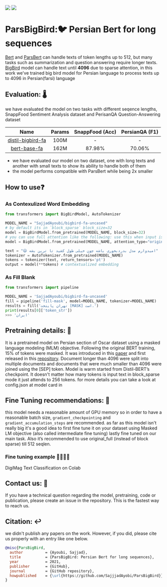 <span align="center">
    <a href="https://huggingface.co/SajjadAyoubi/"><img src="https://img.shields.io/static/v1?label=%F0%9F%A4%97%20Hugging%20Face&message=SajjadAyoubi&color=yellow"></a>
    <a href="https://colab.research.google.com/github/sajjjadayobi/PersianQA/blob/main/notebooks/Demo.ipynb"><img src="https://img.shields.io/static/v1?label=Colab&message=Fine-tuning Example&logo=Google%20Colab&color=f9ab00"></a>
</span>


# ParsBigBird:🐦 Persian Bert for long sequences
[Bert](https://arxiv.org/abs/1810.04805) and [ParsBert](https://arxiv.org/abs/2005.12515) can handle texts of token lengths up to 512, but many tasks such as summarization and question answering require longer texts. [BigBird](https://arxiv.org/abs/2007.14062) model can handle text until **4096** due to sparse attention, in this work we've trained big bird model for Persian language to process texts up to 4096 in Persian(farsi) language

## Evaluation: 🌡️
we have evaluated the model on two tasks with different seqence lengths, SnappFood Sentiment Analysis dataset and PerisanQA Question-Answering dataset

|         Name       | Params |    SnappFood (Acc)   |  PersianQA (F1)   |
| :----------------: | :----: | :------------------: | :---------------: |
| [distil-bigbird-fa]() |  100M  | -                    |        -          |
| [bert-base-fa]()   |  162M  |        87.98%        |       70.06%      |

- we have evaluated our model on two dataset, one with long texts and another with small texts to show its ability to handle both of them
- the model performs compatible with ParsBert while being 2x smaller 


## How to use❓

### As Contexulized Word Embedding 
```python
from transformers import BigBirdModel, AutoTokenizer

MODEL_NAME = "SajjadAyoubi/bigbird-fa-uncased"
# by default its in `block_sparse` block_size=32
model = BigBirdModel.from_pretrained(MODEL_NAME, block_size=32)
# you can use full attention like the following: use this when input isn't longer than 512
model = BigBirdModel.from_pretrained(MODEL_NAME, attention_type="original_full")

text = "😃 امیدوارم مدل بدردبخوری باشه چون خیلی طول کشید تا ترین بشه"
tokenizer = AutoTokenizer.from_pretrained(MODEL_NAME)
tokens = tokenizer(text, return_tensors='pt')
output = model(**tokens) # contextualized embedding
```

### As Fill Blank
```python
from transformers import pipeline

MODEL_NAME = 'SajjadAyoubi/bigbird-fa-uncased'
fill = pipeline('fill-mask', model=MODEL_NAME, tokenizer=MODEL_NAME)
results = fill('تهران پایتخت [MASK] است.')
print(results[0]['token_str'])
>>> 'ایران'
```


## Pretraining details: 🔭
It is a pretrained model on Persian section of Oscar dataset using a masked language modeling (MLM) objective. Following the original BERT training, 15% of tokens were masked. It was introduced in this [paper]() and first released in this [repository](). Document longer than 4096 were split into multiple documents and documents that were much smaller than 4096 were joined using the [SEP] token. Model is warm started from Distil-BERT’s checkpoint. It doesn't matter how many tokens is input text in block_sparse mode it just attends to 256 tokens. 
for more details you can take a look at config.json at model card in 

## Fine Tuning recommendations: 🐤
this model needs a reasonable amount of GPU memory so in order to have a reasonable batch size, `gradient_checkpointing` and `gradient_accumulation_steps` are recommended. as far as this model isn't really big it's a good idea to first fine tune it on your dataset using Masked LM objective (also called intermediate fine tuning) lastly fine tuned on our main task. Also it’s recommended to use original_full (instead of block sparse) till 512 seqlen.

### Fine tuning example 👷‍♂️👷‍♀️
DigiMag Text Classification on Colab

## Contact us: 🤝
If you have a technical question regarding the model, pretraining, code or publication, please create an issue in the repository. This is the fastest way to reach us.

## Citation: ↩️
we didn't publish any papers on the work. However, if you did, please cite us properly with an entry like one below.
```bibtex
@misc{ParsBigBird,
  author          = {Ayoubi, Sajjad},
  title           = {ParsBigBird: Persian Bert for long sequences},
  year            = 2021,
  publisher       = {GitHub},
  journal         = {GitHub repository},
  howpublished    = {\url{https://github.com/SajjjadAyobi/ParsBigBird}},
}
```
